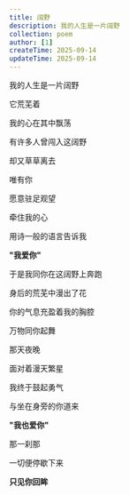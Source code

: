 ```yaml
---
title: 阔野
description: 我的人生是一片阔野
collection: poem
author: [1]
createTime: 2025-09-14
updateTime: 2025-09-14
---
```



我的人生是一片阔野

它荒芜着

我的心在其中飘荡

有许多人曾闯入这阔野

却又草草离去

唯有你

愿意驻足观望

牵住我的心

用诗一般的语言告诉我

**"我爱你"**

于是我同你在这阔野上奔跑

身后的荒芜中漫出了花

你的气息充盈着我的胸腔

万物同你起舞

那天夜晚

面对着漫天繁星

我终于鼓起勇气

与坐在身旁的你道来

**"我也爱你"**

那一刹那

一切便停歇下来

**只见你回眸**